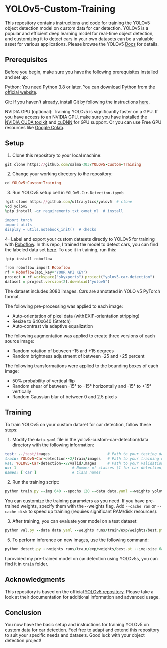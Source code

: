 # YOLOv5-Custom-Training
This repository contains instructions and code for training the YOLOv5 object detection model on custom data for car detection. YOLOv5 is a popular and efficient deep learning model for real-time object detection, and customizing it to detect cars in your own datasets can be a valuable asset for various applications. Please browse the YOLOv5 [Docs](https://docs.ultralytics.com/yolov5/) for details.

## Prerequisites
Before you begin, make sure you have the following prerequisites installed and set up:

Python: You need Python 3.8 or later. You can download Python from the [official website](https://www.python.org/downloads/).

Git: If you haven't already, install Git by following the instructions [here](https://git-scm.com/book/en/v2/Getting-Started-Installing-Git).

NVIDIA GPU (optional): Training YOLOv5 is significantly faster on a GPU. If you have access to an NVIDIA GPU, make sure you have installed the [NVIDIA CUDA toolkit](https://developer.nvidia.com/cuda-toolkit) and [cuDNN](https://developer.nvidia.com/cudnn) for GPU support.
Or you can use Free GPU resources like [Google Colab](https://colab.google/).

## Setup 
1. Clone this repository to your local machine:
```ruby
git clone https://github.com/salma-303/YOLOv5-Custom-Training
```
2. Change your working directory to the repository:
```ruby
cd YOLOv5-Custom-Training
```
3. Run YOLOv5 setup cell in `YOLOv5-Car-Detection.ipynb`
```ruby
!git clone https://github.com/ultralytics/yolov5  # clone
%cd yolov5
%pip install -qr requirements.txt comet_ml  # install

import torch
import utils
display = utils.notebook_init()  # checks
```
4- Label and export your custom datasets directly to YOLOv5 for training with [Roboflow](https://roboflow.com/?ref=ultralytics).
In this repo, I trained the model to detect cars, you can find the labeled data set [here](https://universe.roboflow.com/skyxperts/yolov5-car-detection).
To use it in training, run this:
```ruby
!pip install roboflow

from roboflow import Roboflow
rf = Roboflow(api_key="YOUR API KEY")
project = rf.workspace("skyxperts").project("yolov5-car-detection")
dataset = project.version(2).download("yolov5")
```
The dataset includes 3080 images.
Cars are annotated in YOLO v5 PyTorch format.

The following pre-processing was applied to each image:
* Auto-orientation of pixel data (with EXIF-orientation stripping)
* Resize to 640x640 (Stretch)
* Auto-contrast via adaptive equalization

The following augmentation was applied to create three versions of each source image:
* Random rotation of between -15 and +15 degrees
* Random brightness adjustment of between -25 and +25 percent

The following transformations were applied to the bounding boxes of each image:
* 50% probability of vertical flip
* Random shear of between -15° to +15° horizontally and -15° to +15° vertically
* Random Gaussian blur of between 0 and 2.5 pixels

## Training
To train YOLOv5 on your custom dataset for car detection, follow these steps:

1. Modify the `data.yaml` file in the yolov5-custom-car-detection/data directory with the following information:
```ruby
test: ../test/images                          # Path to your testing data
train: YOLOv5-Car-detection--2/train/images   # Path to your training data
val: YOLOv5-Car-detection--2/valid/images     # Path to your validation data
nc: 1                         # Number of classes (1 for car detection)
names: ['car']                # Class names
```
2. Run the training script:
```ruby
python train.py --img 640 --epochs 120 --data data.yaml --weights yolov5s.pt --cache ram
```
You can customize the training parameters as you need.
If you have pre-trained weights, specify them with the --weights flag.
Add `--cache ram` or `--cache disk` to speed up training (requires significant RAM/disk resources).

3. After training, you can evaluate your model on a test dataset:

```ruby
python val.py --data data.yaml --weights runs/train/exp/weights/best.pt
```
5. To perform inference on new images, use the following command:
```ruby
python detect.py --weights runs/train/exp/weights/best.pt --img-size 640 --source path/to/your/image.jpg
```
I provided my pre-trained model on car detection using YOLOv5s, you can find it in `train` folder.

## Acknowledgments
This repository is based on the official [YOLOv5 repository](https://github.com/ultralytics/yolov5). Please take a look at their documentation for additional information and advanced usage.

## Conclusion
You now have the basic setup and instructions for training YOLOv5 on custom data for car detection. Feel free to adapt and extend this repository to suit your specific needs and datasets. Good luck with your object detection project!
